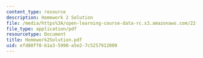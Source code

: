 ```yaml
---
content_type: resource
description: Homework 2 Solution
file: /media/https%3A/open-learning-course-data-rc.s3.amazonaws.com/22-058-principles-of-medical-imaging-fall-2002/efd80ff8b1a35990a5e27c5257912009_Homework2Solution.pdf
file_type: application/pdf
resourcetype: Document
title: Homework2Solution.pdf
uid: efd80ff8-b1a3-5990-a5e2-7c5257912009
---
```

